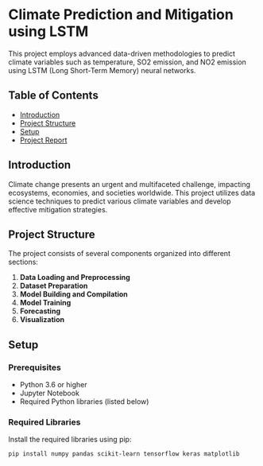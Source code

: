 # Climate Prediction and Mitigation using LSTM

This project employs advanced data-driven methodologies to predict climate variables such as temperature, SO2 emission, and NO2 emission using LSTM (Long Short-Term Memory) neural networks.

## Table of Contents

- [Introduction](#introduction)
- [Project Structure](#projectStructure)
- [Setup](#setup)
- [Project Report](#projectReport)

## Introduction

Climate change presents an urgent and multifaceted challenge, impacting ecosystems, economies, and societies worldwide. This project utilizes data science techniques to predict various climate variables and develop effective mitigation strategies.

## Project Structure

The project consists of several components organized into different sections:

1. **Data Loading and Preprocessing**
2. **Dataset Preparation**
3. **Model Building and Compilation**
4. **Model Training**
5. **Forecasting**
6. **Visualization**

## Setup

### Prerequisites

- Python 3.6 or higher
- Jupyter Notebook
- Required Python libraries (listed below)

### Required Libraries

Install the required libraries using pip:

```bash
pip install numpy pandas scikit-learn tensorflow keras matplotlib
